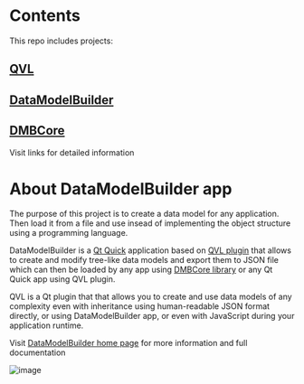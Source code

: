 # Contents
This repo includes projects:
## [QVL](https://vllibrary.net/?page=qvl)
## [DataModelBuilder](https://vllibrary.net/?page=datamodelbuilder)
## [DMBCore](https://vllibrary.net/?page=dmbcore)

Visit links for detailed information

# About DataModelBuilder app
The purpose of this project is to create a data model for any application. Then load it from a file and use insead of implementing the object structure using a programming language.

DataModelBuilder is a [Qt Quick](https://doc.qt.io/qt-5/qtquick-index.html) application based on [QVL plugin](https://vllibrary.net/?page=qvl) that allows to create and modify tree-like data models and export them to JSON file which can then be loaded by any app using [DMBCore library](https://vllibrary.net/?page=dmbcore) or any Qt Quick app using QVL plugin.

QVL is a Qt plugin that that allows you to create and use data models of any complexity even with inheritance using human-readable JSON format directly, or using DataModelBuilder app, or even with JavaScript during your application runtime. 

Visit [DataModelBuilder home page](https://vllibrary.net/?page=datamodelbuilder) for more information and full documentation

![image](https://user-images.githubusercontent.com/7895659/161022687-d3fe2536-33bb-4de0-8d4b-de1ba7ca7875.png)


